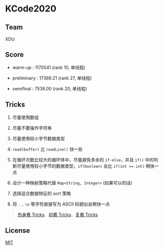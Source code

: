 # KCode2020

## Team

XDU

## Score

- warm-up : 1170541 (rank 10, 单线程)

- preliminary : 17369.21 (rank 27, 单线程)

- semifinal : 7536.00 (rank 20, 单线程)

## Tricks

1. 尽量使用数组

2. 尽量不要操作字符串

3. 尽量使用较小字节数据类型

4. `read(buffer)` 比 `readLine()` 快一些

5. 在循环次数比较大的循环体中，尽量避免多余的 `if-else`，并且 `if()` 中的判断尽量使用较小字节的数据类型，`if(boolean)` 会比 `if(int >= int)` 稍快一点

6. 设计一种映射策略代替 `Map<String, Integer>` (如果可以的话)

7. 选择适合数据特征的 sort 策略

8. 将 `.` `,` `\n` 等字符直接写为 ASCII 码貌似会稍快一点

> [热身赛 Tricks](warm-up)、[初赛 Tricks](preliminary)、[复赛 Tricks](semifinal)

## License

[MIT](LICENSE)
